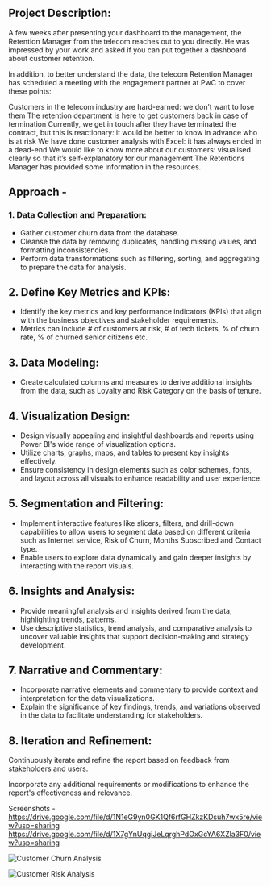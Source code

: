 ## Project Description:
A few weeks after presenting your dashboard to the management, the Retention Manager from the telecom reaches out to you directly. He was impressed by your work and asked if you can put together a dashboard about customer retention.

In addition, to better understand the data, the telecom Retention Manager has scheduled a meeting with the engagement partner at PwC to cover these points:

Customers in the telecom industry are hard-earned: we don’t want to lose them
The retention department is here to get customers back in case of termination 
Currently, we get in touch after they have terminated the contract, but this is reactionary: it would be better to know in advance who is at risk 
We  have done customer analysis with Excel: it has always ended in a dead-end
We would like to know more about our customers: visualised clearly so that it’s self-explanatory for our management
The Retentions Manager has provided some information in the resources.

## Approach - 

### 1. Data Collection and Preparation:

- Gather customer churn data from the database.
- Cleanse the data by removing duplicates, handling missing values, and formatting inconsistencies.
- Perform data transformations such as filtering, sorting, and aggregating to prepare the data for analysis.

## 2. Define Key Metrics and KPIs:

- Identify the key metrics and key performance indicators (KPIs) that align with the business objectives and stakeholder requirements.
- Metrics can include # of customers at risk, # of tech tickets, % of churn rate, % of churned senior citizens etc.

## 3. Data Modeling:
- Create calculated columns and measures to derive additional insights from the data, such as Loyalty and Risk Category on the basis of tenure.

## 4. Visualization Design:

- Design visually appealing and insightful dashboards and reports using Power BI's wide range of visualization options.
- Utilize charts, graphs, maps, and tables to present key insights effectively.
- Ensure consistency in design elements such as color schemes, fonts, and layout across all visuals to enhance readability and user experience.

## 5. Segmentation and Filtering:

- Implement interactive features like slicers, filters, and drill-down capabilities to allow users to segment data based on different criteria such as Internet service, Risk of Churn, Months Subscribed and Contact type.
- Enable users to explore data dynamically and gain deeper insights by interacting with the report visuals.

## 6. Insights and Analysis:

- Provide meaningful analysis and insights derived from the data, highlighting trends, patterns.
- Use descriptive statistics, trend analysis, and comparative analysis to uncover valuable insights that support decision-making and strategy development.

## 7. Narrative and Commentary:

- Incorporate narrative elements and commentary to provide context and interpretation for the data visualizations.
- Explain the significance of key findings, trends, and variations observed in the data to facilitate understanding for stakeholders.

## 8. Iteration and Refinement:

Continuously iterate and refine the report based on feedback from stakeholders and users.

Incorporate any additional requirements or modifications to enhance the report's effectiveness and relevance.

Screenshots - 
https://drive.google.com/file/d/1N1eG9yn0GK1Qf6rfGHZkzKDsuh7wx5re/view?usp=sharing
https://drive.google.com/file/d/1X7gYnUqgiJeLqrghPdOxGcYA6XZla3F0/view?usp=sharing



![Customer Churn Analysis](https://github.com/user-attachments/assets/3fb1892b-f0c1-47aa-bff2-ceb8fc99d769)

![Customer Risk Analysis](https://github.com/user-attachments/assets/8ee64cd9-e78f-49f3-b2b4-1963b8430773)

